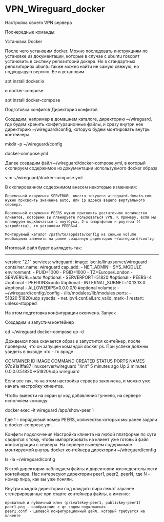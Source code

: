 # VPN_Wireguard_docker
Настройка своего VPN сервера

Поочередные команды:

Установка Docker

После чего установим docker. Можно последовать инструкциям по установке из документации, которые в случае с ubuntu говорят установить в систему репозиторий докера. Но в стандартных репозиториях ubuntu также можно найти не самую свежую, но подходящую версию. Ее и установим

apt install docker.io

и docker-compose

apt install docker-compose

Подготовка конфигов
Директория конфигов

Создадим, например в домашнем каталоге, директорию ~/wireguard, где будем хранить конфигурационные файлы, и сразу внутри нее директорию ~/wireguard/config, которую будем монтировать внутрь контейнера

mkdir -p ~/wireguard/config

docker-compose.yml

Далее создадим файл ~/wireguard/docker-compose.yml, в который скопируем содержимое из документации используемого docker образа

vim ~/wireguard/docker-compose.yml

В скопированном содержимом внесем некоторые изменения:

    Переменной окружения SERVERURL вместо текущего wireguard.domain.com нужно присвоить значение auto, или ip адреса вашего виртуального сервера.

    Переменной окружения PEERS нужно присвоить достаточное количество клиентов, которыми вы планируете пользоваться VPN. К примеру, если мы планируем подключаться с ноутбука, 2-х смартфонов и роутера (4 устройства), то установим PEERS=4

    Монтируемый каталог /path/to/appdata/config из секции volume необходимо заменить на ранее созданную директорию ~/wireguard/config

Итоговый файл будет выглядеть так:

---
version: "2.1"
services:
  wireguard:
    image: lscr.io/linuxserver/wireguard
    container_name: wireguard
    cap_add:
      - NET_ADMIN
      - SYS_MODULE
    environment:
      - PUID=1000
      - PGID=1000
      - TZ=Europe/London
      - SERVERURL=auto #optional
      - SERVERPORT=51820 #optional
      - PEERS=4 #optional
      - PEERDNS=auto #optional
      - INTERNAL_SUBNET=10.13.13.0 #optional
      - ALLOWEDIPS=0.0.0.0/0 #optional
    volumes:
      - ~/wireguard/config:/config
      - /lib/modules:/lib/modules
    ports:
      - 51820:51820/udp
    sysctls:
      - net.ipv4.conf.all.src_valid_mark=1
    restart: unless-stopped

На этом подготовка конфигурации окончена.
Запуск

Создадим и запустим контейнер

cd ~/wireguard
docker-compose up -d

Дождемся пока скачается образ и запустится контейнер, после проверим, что он запущен командой docker ps. При успехе должны увидеть в выводе что - то вроде

CONTAINER ID        IMAGE                   COMMAND             CREATED             STATUS              PORTS                      NAMES
97d91a1ffa87        linuxserver/wireguard   "/init"             5 minutes ago       Up 2 minutes        0.0.0.0:51820->51820/udp   wireguard

Если все так, то на этом настройка сервера закончена, и можно уже начать настройку клиентов.


Чтобы вывести на экран qr код добавления туннеля, на сервере исполняем команду:

docker exec -it wireguard /app/show-peer 1

Где 1 - порядковый номер PEERS, количество которых мы ранее задали в docker-compose.yml.

Конфиги подключения
Настройка клиента на любой платформе по сути сводится к тому, чтобы импортировать на клиент уже готовый файл конфигурации с сервера.
На сервере выведем содержимое монтируемой внутрь docker контейнера директории ~/wireguard/config

ls -la ~/wireguard/config

В этой директории наблюдаем файлы и директории жизнедеятельности контейнера. Нас интересуют директории peer1, peer2, peerN, где N - номер пира, как вы уже поняли.

Внутри каждой директории под каждого пира лежат заранее сгенерированные при старте контейнера файлы, а именно:

    приватный и публичный ключ (privatekey-peer1, publickey-peer1)
    peer1.png - изображение с qr кодом подключения
    peer1.conf - целевой конфигурационный файл, который требуется на клиенте
